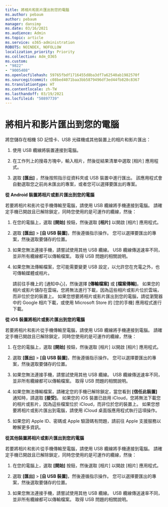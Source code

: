 ```yaml
---
title: 將相片和影片匯出到您的電腦
ms.author: pebaum
author: pebaum
manager: dansimp
ms.date: 03/16/2021
ms.audience: Admin
ms.topic: article
ms.service: o365-administration
ROBOTS: NOINDEX, NOFOLLOW
localization_priority: Priority
ms.collection: Adm_O365
ms.custom:
- "9822"
- "9005408"
ms.openlocfilehash: 59765fbdf1716455d8ba3df7a62540ab1982570f
ms.sourcegitcommit: c08bed4071baa3bb5879496df3ed44fb828c8367
ms.translationtype: HT
ms.contentlocale: zh-TW
ms.lasthandoff: 03/19/2021
ms.locfileid: "50897739"
---
```

# <a name="import-photos-and-videos-to-your-pc"></a>將相片和影片匯出到您的電腦

將您儲存在相機 SD 記憶卡、USB 光碟機或其他裝置上的相片和影片匯出：

1. 使用 USB 纜線將裝置連接到電腦。

1. 在工作列上的搜尋方塊中，輸入相片，然後從結果清單中選取 [相片] 應用程式。

1. 選取 **[匯出]** ，然後按照指示從資料夾或 USB 裝置中進行匯出。 該應用程式會自動選取您之前尚未匯出的專案，或者您可以選擇要匯出的專案。

**從 Android 裝置將相片或影片匯出到您的電腦**

若要將相片和影片從手機傳輸至電腦，請使用 USB 纜線將手機連接到電腦。 請確定手機已開啟且已解除鎖定，同時您使用的是可運作的纜線，然後：

1. 在您的電腦上，選取 **[開始]** 按鈕，然後選取 **[相片]** 以開啟 [相片] 應用程式。

1. 選取 **[匯出]** > **[自 USB 裝置]**，然後遵循指示操作。 您可以選擇要匯出的專案，然後選取要儲存的位置。

1. 如果您無法連接手機，請嘗試使用其他 USB 纜線。 USB 纜線傳送速率不同，並非所有纜線都可以傳輸檔案。 取得 USB 問題的相關說明。

1. 如果您無法傳輸檔案，您可能需要變更 USB 設定，以允許您在充電之外，也可傳輸媒體或相片。 

    請前往手機上的 [通知中心]，然後選擇 **[傳輸檔案]** 或 **[檔案傳輸]**。 如果您的相片或影片儲存在雲端，您將無法進行下載，因為這些相片或影片位於雲端，而非位於您的裝置上。 如果您想要將相片或影片匯出到您的電腦，請從瀏覽器中的 Google 相片下載，或使用 Microsoft Store 的 [您的手機] 應用程式進行下載。

**從 iOS 裝置將相片或影片匯出到您的電腦**

若要將相片和影片從手機傳輸至電腦，請使用 USB 纜線將手機連接到電腦。 請確定手機已開啟且已解除鎖定，同時您使用的是可運作的纜線，然後：

1. 在您的電腦上，選取 **[開始]** 按鈕，然後選取 [相片] 以開啟 [相片] 應用程式。

1. 選取 **[匯出]** > **[自 USB 裝置]**，然後遵循指示操作。 您可以選擇要匯出的專案，然後選取要儲存的位置。

1. 如果您無法連接手機，請嘗試使用其他 USB 纜線。 USB 纜線傳送速率不同，並非所有纜線都可以傳輸檔案。 取得 USB 問題的相關說明。

1. 如果您無法傳輸檔案，請確定您的手機已解除鎖定，當您看到 **[信任此裝置]** 通知時，請選取 **[接受]**。 如果您的 iOS 裝置已啟用 iCloud，您將無法下載您的相片或影片，因為這些檔案位於 iCloud，而非位於您的裝置上。 如果您想要將相片或影片匯出到電腦，請使用 iCloud 桌面版應用程式執行這項操作。

1. 如果您的 Apple ID、密碼或 Apple 驗證碼有問題，請前往 Apple 支援服務以瞭解更多資訊。

**從其他裝置將相片或影片匯出到您的電腦**

若要將相片和影片從手機傳輸至電腦，請使用 USB 纜線將手機連接到電腦。 請確定手機已開啟且已解除鎖定，同時您使用的是可運作的纜線，然後：

1. 在您的電腦上，選取 **[開始]** 按鈕，然後選取 [相片] 以開啟 [相片] 應用程式。

1. 選取 **[匯出]** > **[自 USB 裝置]**，然後遵循指示操作。 您可以選擇要匯出的專案，然後選取要儲存的位置。

1. 如果您無法連接手機，請嘗試使用其他 USB 纜線。 USB 纜線傳送速率不同，並非所有纜線都可以傳輸檔案。 取得 USB 問題的相關說明。


